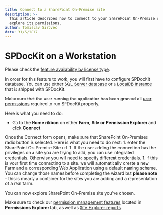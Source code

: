 ```yaml
---
title: Connect to a SharePoint On-Premise site
description: >-
  This article describes how to connect to your SharePoint On-Premise site and
  explore its permissions.
author: Tomislav Sirovec
date: 31/5/2017
---
```


# SPDocKit on a Workstation

Please check the [feature availability by license type](https://www.spdockit.com/orders).

In order for this feature to work, you will first have to configure SPDocKit database. You can use either [SQL Server database](../../configuration/configure-spdockit-database.md) or a [LocalDB instance](../../configuration/configure-localdb.md) that is shipped with SPDocKit.

Make sure that the user running the application has been granted all [user permissions](../../requirements/sharepoint-on-premises-user-permissions-requirements.md) required to run SPDocKit properly.

Here is what you need to do:

* Go to the **Home ribbon** on either **Farm, Site or Permission Explorer** and click **Connect**

Once the Connect form opens, make sure that SharePoint On-Premises radio button is selected. Here is what you need to do next: 1. enter the SharePoint On-Premise Site url. 1. If the user adding the connection has the privileges on a site you are trying to add, you can use Integrated credentials. Otherwise you will need to specify different credentials. 1. If this is your first time connecting to a site, we will automatically create a new Farm and a corresponding Web Application using a default naming scheme. You can change those names before completing the wizard but **please note** - this is mearly a container for the sites you are adding and a representation of a real farm.

You can now explore SharePoint On-Premise site you've chosen.

Make sure to check our [permission management features](../../permission-management/manage-permissions-ribbon-actions.md) located in **Permissions Explorer** tab, as well as [Site Explorer reports](../../get-to-know-spdockit/site-explorer-screen.md)

